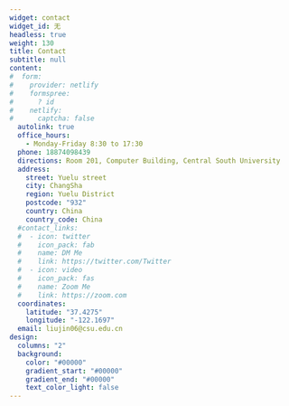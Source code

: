 ```yaml
---
widget: contact
widget_id: 无
headless: true
weight: 130
title: Contact
subtitle: null
content:
#  form:
#    provider: netlify
#    formspree:
#      ? id
#    netlify:
#      captcha: false
  autolink: true
  office_hours:
    - Monday-Friday 8:30 to 17:30
  phone: 18874098439
  directions: Room 201, Computer Building, Central South University
  address:
    street: Yuelu street
    city: ChangSha
    region: Yuelu District
    postcode: "932"
    country: China
    country_code: China
  #contact_links:
  #  - icon: twitter
  #    icon_pack: fab
  #    name: DM Me
  #    link: https://twitter.com/Twitter
  #  - icon: video
  #    icon_pack: fas
  #    name: Zoom Me
  #    link: https://zoom.com
  coordinates:
    latitude: "37.4275"
    longitude: "-122.1697"
  email: liujin06@csu.edu.cn
design:
  columns: "2"
  background:
    color: "#00000"
    gradient_start: "#00000"
    gradient_end: "#00000"
    text_color_light: false
---
```

